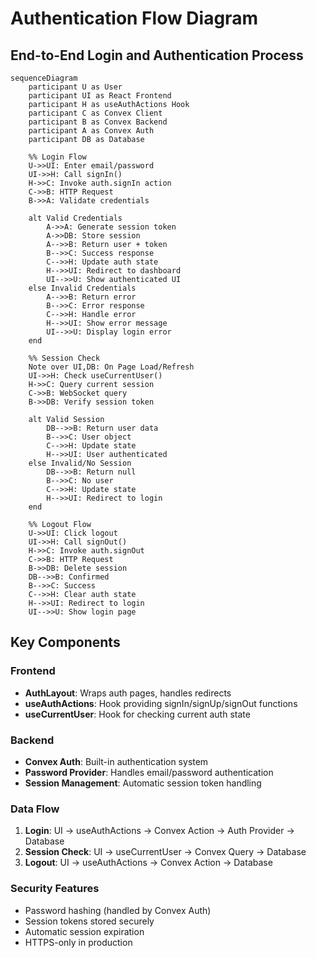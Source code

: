# Authentication Flow Diagram

## End-to-End Login and Authentication Process

```mermaid
sequenceDiagram
    participant U as User
    participant UI as React Frontend
    participant H as useAuthActions Hook
    participant C as Convex Client
    participant B as Convex Backend
    participant A as Convex Auth
    participant DB as Database

    %% Login Flow
    U->>UI: Enter email/password
    UI->>H: Call signIn()
    H->>C: Invoke auth.signIn action
    C->>B: HTTP Request
    B->>A: Validate credentials
    
    alt Valid Credentials
        A->>A: Generate session token
        A->>DB: Store session
        A-->>B: Return user + token
        B-->>C: Success response
        C-->>H: Update auth state
        H-->>UI: Redirect to dashboard
        UI-->>U: Show authenticated UI
    else Invalid Credentials
        A-->>B: Return error
        B-->>C: Error response
        C-->>H: Handle error
        H-->>UI: Show error message
        UI-->>U: Display login error
    end

    %% Session Check
    Note over UI,DB: On Page Load/Refresh
    UI->>H: Check useCurrentUser()
    H->>C: Query current session
    C->>B: WebSocket query
    B->>DB: Verify session token
    
    alt Valid Session
        DB-->>B: Return user data
        B-->>C: User object
        C-->>H: Update state
        H-->>UI: User authenticated
    else Invalid/No Session
        DB-->>B: Return null
        B-->>C: No user
        C-->>H: Update state
        H-->>UI: Redirect to login
    end

    %% Logout Flow
    U->>UI: Click logout
    UI->>H: Call signOut()
    H->>C: Invoke auth.signOut
    C->>B: HTTP Request
    B->>DB: Delete session
    DB-->>B: Confirmed
    B-->>C: Success
    C-->>H: Clear auth state
    H-->>UI: Redirect to login
    UI-->>U: Show login page
```

## Key Components

### Frontend
- **AuthLayout**: Wraps auth pages, handles redirects
- **useAuthActions**: Hook providing signIn/signUp/signOut functions
- **useCurrentUser**: Hook for checking current auth state

### Backend
- **Convex Auth**: Built-in authentication system
- **Password Provider**: Handles email/password authentication
- **Session Management**: Automatic session token handling

### Data Flow
1. **Login**: UI → useAuthActions → Convex Action → Auth Provider → Database
2. **Session Check**: UI → useCurrentUser → Convex Query → Database
3. **Logout**: UI → useAuthActions → Convex Action → Database

### Security Features
- Password hashing (handled by Convex Auth)
- Session tokens stored securely
- Automatic session expiration
- HTTPS-only in production